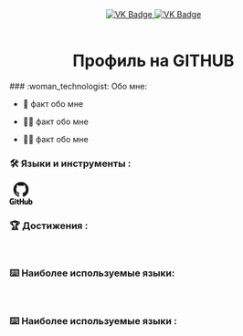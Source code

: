 <div  id="badges" align ="center">
  <a href= "https://vk.com/jeetree">
    <img src = "https://img.shields.io/badge/VK-blue?style=for-the-badge&logo=VK&logoColor"white" alt="VK Badge"/>
  </a>
  
  <a href= "https://mail.google.com/mail/u/0/#inbox">
    <img src = "https://img.shields.io/badge/EMAIL-red?style=for-the-badge&logo=Gmail&logoColor"white" alt="VK Badge"/>
  </a>
</div>

<div id="viewprof" align="center">
  <img src="https://komarev.com/ghpvc/?username=VolinchikovVit&style=flat-square&color=blue" alt=""/>
</div>

<div id="heythere" align="center">
<h1> Профиль на GITHUB </h1>
</div>
### :woman_technologist: Обо мне:

- :brain: факт обо мне

- :woman_pilot:  факт обо мне

- :biking_woman:  факт обо мне

### :hammer_and_wrench: Языки и инструменты :

<div>
  <img src="https://github.com/devicons/devicon/blob/master/icons/github/github-original-wordmark.svg" width="40" height="40"/>
</div>

### :trophy: Достижения :

<div>
  <img src="https://github-profile-trophy.vercel.app/?username=VolinchikovVit" alt=""/>
</div>

### :keyboard: Наиболее используемые языки:

<div>
  <img src="https://github-readme-stats.vercel.app/api/top-langs/?username=VolinchikovVit" alt=""/>
</div>

### :keyboard: Наиболее используемые языки :

<div>
  <img src="https://github-readme-stats.vercel.app/api/top-lands/?username=VolinchikovVit" alt=""/>
</div>
